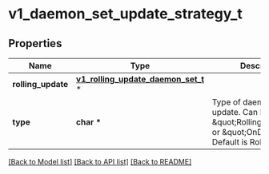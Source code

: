 # v1_daemon_set_update_strategy_t

## Properties
Name | Type | Description | Notes
------------ | ------------- | ------------- | -------------
**rolling_update** | [**v1_rolling_update_daemon_set_t**](v1_rolling_update_daemon_set.md) \* |  | [optional] 
**type** | **char \*** | Type of daemon set update. Can be \&quot;RollingUpdate\&quot; or \&quot;OnDelete\&quot;. Default is RollingUpdate.   | [optional] 

[[Back to Model list]](../README.md#documentation-for-models) [[Back to API list]](../README.md#documentation-for-api-endpoints) [[Back to README]](../README.md)


